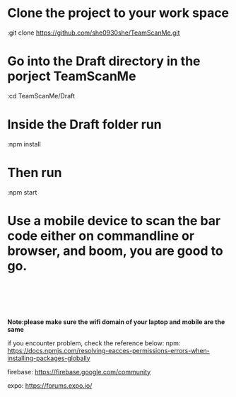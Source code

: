 # Clone the project to your work space
:git clone https://github.com/she0930she/TeamScanMe.git

# Go into the Draft directory in the porject TeamScanMe
:cd TeamScanMe/Draft

# Inside the Draft folder run
:npm install

# Then run
:npm start

# Use a mobile device to scan the bar code either on commandline or browser, and boom, you are good to go.

<br/>
<br/>
<br/>
<br/>

**Note:please make sure the wifi domain of your laptop and mobile are the same**<br/>

if you encounter problem, check the reference below:
npm: https://docs.npmjs.com/resolving-eacces-permissions-errors-when-installing-packages-globally

firebase: https://firebase.google.com/community

expo: https://forums.expo.io/



